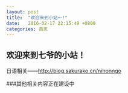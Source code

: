 ```yaml
---
layout: post
title:  "欢迎来到小站～!"
date:   2016-02-17 22:15:49 +0800
categories: 首页
---
```


## 欢迎来到七爷的小站！

日语相关——http://blog.sakurako.cn/nihonngo

###其他相关内容正在建设中
